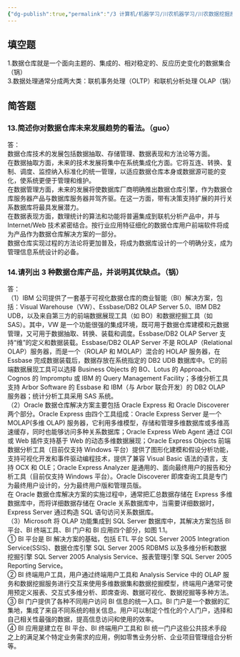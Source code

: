 ```yaml
---
{"dg-publish":true,"permalink":"/3 计算机/机器学习/川农机器学习/川农数据挖掘原理/第一章 数据仓库的概念与体系结构/","title":"第一章 数据仓库的概念与体系结构"}
---
```



## 填空题
1.数据仓库就是一个面向主题的、集成的、相对稳定的、反应历史变化的数据集合（锅）  
3.数据处理通常分成两大类：联机事务处理（OLTP）和联机分析处理 OLAP（锅）

## 简答题
### 13.简述你对数据仓库未来发展趋势的看法。（guo）
答：  
数据仓库技术的发展包括数据抽取、存储管理、数据表现和方法论等方面。  
在数据抽取方面，未来的技术发展将集中在系统集成化方面。它将互连、转换、复制、调度、监控纳入标准化的统一管理，以适应数据仓库本身或数据源可能的变化，使系统更便于管理和维护。  
在数据管理方面，未来的发展将使数据库厂商明确推出数据仓库引擎，作为数据仓库服务器产品与数据库服务器并驾齐驱。在这一方面，带有决策支持扩展的并行关系数据库将最具发展潜力。  
在数据表现方面，数理统计的算法和功能将普遍集成到联机分析产品中，并与 Internet/Web 技术紧密结合。按行业应用特征细化的数据仓库用户前端软件将成为产品作为数据仓库解决方案的一部分。  
数据仓库实现过程的方法论将更加普及，将成为数据库设计的一个明确分支，成为管理信息系统设计的必备。
### 
### 14.请列出 3 种数据仓库产品，并说明其优缺点。（锅）
答：  
（1）IBM 公司提供了一套基于可视化数据仓库的商业智能（BI）解决方案，包括：Visual Warehouse（VW）、Essbase/DB2 OLAP Server 5.0、IBM DB2 UDB，以及来自第三方的前端数据展现工具（如 BO）和数据挖掘工具（如 SAS）。其中，VW 是一个功能很强的集成环境，既可用于数据仓库建模和元数据管理，又可用于数据抽取、转换、装载和调度。Essbase/DB2 OLAP Server 支持“维”的定义和数据装载。Essbase/DB2 OLAP Server 不是 ROLAP（Relational OLAP）服务器，而是一个（ROLAP 和 MOLAP）混合的 HOLAP 服务器，在 Essbase 完成数据装载后，数据存放在系统指定的 DB2 UDB 数据库中。它的前端数据展现工具可以选择 Business Objects 的 BO、Lotus 的 Approach、Cognos 的 Impromptu 或 IBM 的 Query Management Facility；多维分析工具支持 Arbor Software 的 Essbase 和 IBM（与 Arbor 联合开发）的 DB2 OLAP 服务器；统计分析工具采用 SAS 系统。  
（2）Oracle 数据仓库解决方案主要包括 Oracle Express 和 Oracle Discoverer 两个部分。Oracle Express 由四个工具组成：Oracle Express Server 是一个 MOLAP(多维 OLAP) 服务器，它利用多维模型，存储和管理多维数据库或多维高速缓存，同时也能够访问多种关系数据库；Oracle Express Web Agent 通过 CGI 或 Web 插件支持基于 Web 的动态多维数据展现；Oracle Express Objects 前端数据分析工具（目前仅支持 Windows 平台）提供了图形化建模和假设分析功能，支持可视化开发和事件驱动编程技术，提供了兼容 Visual Basic 语法的语言，支持 OCX 和 OLE；Oracle Express Analyzer 是通用的、面向最终用户的报告和分析工具（目前仅支持 Windows 平台）。Oracle Discoverer 即席查询工具是专门为最终用户设计的，分为最终用户版和管理员版。  
在 Oracle 数据仓库解决方案的实施过程中，通常把汇总数据存储在 Express 多维数据库中，而将详细数据存储在 Oracle 关系数据库中，当需要详细数据时，Express Server 通过构造 SQL 语句访问关系数据库。  
（3）Microsoft 将 OLAP 功能集成到 SQL Server 数据库中，其解决方案包括 BI 平台、BI 终端工具、BI 门户和 BI 应用四个部分，如图 1.1。  
① BI 平台是 BI 解决方案的基础，包括 ETL 平台 SQL Server 2005 Integration Service(SSIS)、数据仓库引擎 SQL Server 2005 RDBMS 以及多维分析和数据挖掘引擎 SQL Server 2005 Analysis Service、报表管理引擎 SQL Server 2005 Reporting Service。  
② BI 终端用户工具，用户通过终端用户工具和 Analysis Service 中的 OLAP 服务和数据挖掘服务进行交互来使用多维数据集和数据挖掘模型，终端用户通常可使用预定义报表、交互式多维分析、即席查询、数据可视化、数据挖掘等多种方法。  
③ BI 门户提供了各种不同用户访问 BI 信息的统一入口。BI 门户是一个数据的汇集地，集成了来自不同系统的相关信息。用户可以制定个性化的个人门户，选择和自己相关性最强的数据，提高信息访问和使用的效率。  
④ BI 应用是建立在 BI 平台、BI 终端用户工具和 BI 统一门户这些公共技术手段之上的满足某个特定业务需求的应用，例如零售业务分析、企业项目管理组合分析等。